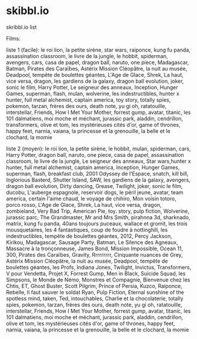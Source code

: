 # skibbl.io
skribbl.io list

Films:

liste 1 (facile): le roi lion, la petite sirène, star wars, raiponce, kung fu panda, assassination classroom, le livre de la jungle, le hobbit, spiderman, avengers, cars, casa de papel, dragon ball, naruto, one piece, Madagascar, Batman, Pirates des Caraïbes, Astérix Mission Cléopâtre, la nuit au musée, Deadpool, tempête de boulettes géantes, L'Age de Glace, Shrek, La haut, vice versa, dragon, les gardiens de la galaxy, dragon ball evolution, joker, sonic le film, Harry Potter, Le seigneur des anneaux, Inception, Hunger Games, superman, flash, mulan, wolverine, les indestructibles, hunter x hunter, full metal alchemist, captain america, toy story, totally spies, pokemon, tarzan, frères des ours, death note, yu gi oh, ratatouille, interstellar, Friends, How I Met Your Mother, forrest gump, avatar, titanic, les 101 dalmatiens, moi moche et méchant, jurassic park, aladdin, cendrillon, transformers, olive et tom, les mystérieuses cités d'or, game of thrones, happy feet, narnia, vaiana, la princesse et la grenouille, la belle et le clochard, la momie

liste 2 (moyen): le roi lion, la petite sirène, le hobbit, mulan, spiderman, cars, Harry Potter, dragon ball, naruto, one piece, casa de papel, assassination classroom, le livre de la jungle, Le seigneur des anneaux, Star wars,hunter x hunter, full metal alchemist, captain america, Inception, Hunger Games, superman, flash, breakfast club, 2001 Odyssey de l'Espace, snatch, kill bill, Inglorious Basterd, Shutter Island, SAW, les gardiens de la galaxy, avengers, dragon ball evolution, Dirty dancing, Grease, Twilight, joker, sonic le film, ducobu, L'auberge espagnole, reservoir dogs, le péril jeune, avatar, team america, certain l'aime chaud, le voyage de chihiro, Mon voisin totoro, porco rosso, L'Age de Glace, Shrek, La haut, vice versa, dragon, zombieland, Very Bad Trip, American Pie, toy. story, pulp fiction, Wolverine, jurassic parc, The Grandmaster, Mr and Mrs Smith, pirahnna 3d, sharknado, matrix, kung fu panda, 40ans toujours puceaux, wallace et gromit, les trois mousquetaires, les 4 fantastiques, coup de foudre à nottinghill, les indestructibles, tempête de boulettes géantes, 2012, Percy Jackson, Kirikou, Madagascar, Sausage Party, Batman, Le Silence des Agneaux, Massacre à la tronçonneuse, James Bond, Mission Impossible, Ocean 11, 300, Pirates des Caraïbes, Gravity, Rrrrrrrrr, Cinquante nuances de Grey, Astérix Mission Cléopâtre, la nuit au musée, Deadpool, tempête de boulettes géantes, les Profs, Indiana Jones, Twilight, Invictus, Transformers, V pour Vendetta, Projet X, Forrest Gump, Men in Black, Suicide Squad, les Simpsons, le Monde de Némo, Monstres et Compagnie, Bienvenue chez les Chtis, ET, Ghost Buster, Scott Pilgrim, Prince of Persia, Kuzco, Raiponce, Rebelle, Il faut sauver le soldat Ryan, Pulp Fiction, Eternal sunshine of the spotless mind, taken, Ted, intouchables, Charlie et la chocolaterie, totally spies, pokemon, tarzan, frères des ours, death note, yu gi oh, ratatouille, interstellar, Friends, How I Met Your Mother, forrest gump, avatar, titanic, les 101 dalmatiens, moi moche et méchant, jurassic park, aladdin, cendrillon, olive et tom, les mystérieuses cités d'or, game of thrones, happy feet, narnia, vaiana, la princesse et la grenouille, la belle et le clochard, la momie

